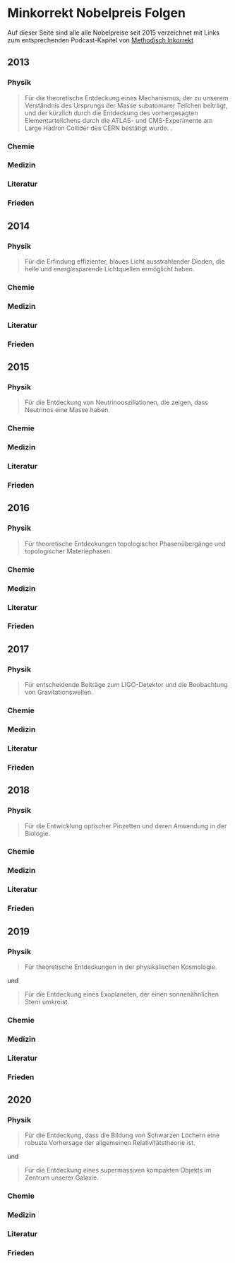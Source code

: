 # Minkorrekt Nobelpreis Folgen
Auf dieser Seite sind alle alle Nobelpreise seit 2015 verzeichnet mit Links zum entsprechenden Podcast-Kapitel von [Methodisch Inkorrekt](https://www.minkorrekt.de)

## 2013
### Physik
>Für die theoretische Entdeckung eines Mechanismus, der zu unserem Verständnis des Ursprungs der Masse subatomarer Teilchen beiträgt, und der kürzlich durch die Entdeckung des vorhergesagten Elementarteilchens durch die ATLAS- und CMS-Experimente am Large Hadron Collider des CERN bestätigt wurde.
.

### Chemie
### Medizin
### Literatur
### Frieden

## 2014
### Physik
>Für die Erfindung effizienter, blaues Licht ausstrahlender Dioden, die helle und energiesparende Lichtquellen ermöglicht haben.


### Chemie
### Medizin
### Literatur
### Frieden

## 2015
### Physik
>Für die Entdeckung von Neutrinooszillationen, die zeigen, dass Neutrinos eine Masse haben.


### Chemie
### Medizin
### Literatur
### Frieden

## 2016
### Physik
>Für theoretische Entdeckungen topologischer Phasenübergänge und topologischer Materiephasen.


### Chemie
### Medizin
### Literatur
### Frieden

## 2017
### Physik
>Für entscheidende Beiträge zum LIGO-Detektor und die Beobachtung von Gravitationswellen.


### Chemie
### Medizin
### Literatur
### Frieden

## 2018
### Physik
>Für die Entwicklung optischer Pinzetten und deren Anwendung in der Biologie.


### Chemie
### Medizin
### Literatur
### Frieden

## 2019
### Physik
>Für theoretische Entdeckungen in der physikalischen Kosmologie.


und
>Für die Entdeckung eines Exoplaneten, der einen sonnenähnlichen Stern umkreist.


### Chemie
### Medizin
### Literatur
### Frieden

## 2020
### Physik
>Für die Entdeckung, dass die Bildung von Schwarzen Löchern eine robuste Vorhersage der allgemeinen Relativitätstheorie ist.


und 
>Für die Entdeckung eines supermassiven kompakten Objekts im Zentrum unserer Galaxie.


### Chemie
### Medizin
### Literatur
### Frieden
